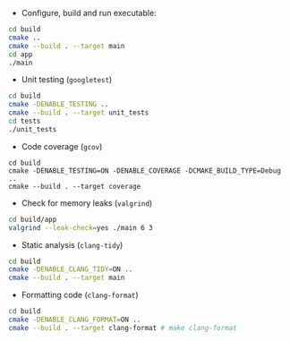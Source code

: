 - Configure, build and run executable:

```bash
cd build
cmake ..
cmake --build . --target main
cd app
./main
```

- Unit testing (`googletest`)

```bash
cd build 
cmake -DENABLE_TESTING ..
cmake --build . --target unit_tests
cd tests
./unit_tests
```

- Code coverage (`gcov`)

```
cd build
cmake -DENABLE_TESTING=ON -DENABLE_COVERAGE -DCMAKE_BUILD_TYPE=Debug ..
cmake --build . --target coverage
```

- Check for memory leaks (`valgrind`)

```bash
cd build/app
valgrind --leak-check=yes ./main 6 3
```

- Static analysis (`clang-tidy`)

```bash
cd build
cmake -DENABLE_CLANG_TIDY=ON ..
cmake --build . --target main
```

- Formatting code (`clang-format`)

```bash
cd build
cmake -DENABLE_CLANG_FORMAT=ON ..
cmake --build . --target clang-format # make clang-format
```
